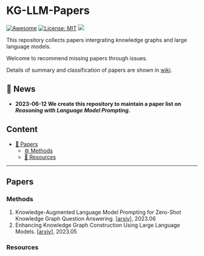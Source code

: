 # KG-LLM-Papers
[![Awesome](https://awesome.re/badge.svg)](https://github.com/zjukg/KG-LLM-Papers) 
[![License: MIT](https://img.shields.io/badge/License-MIT-green.svg)](https://github.com/zjukg/KG-LLM-Papers/blob/main/LICENSE)
![](https://img.shields.io/github/last-commit/zjukg/KG-LLM-Papers?color=green) 


This repository collects papers intergrating knowledge graphs and large language models.

Welcome to recommend missing papers through issues. 

Details of summary and classification of papers are shown in [wiki](https://github.com/zjukg/KG-LLM-Papers/wiki).

## 🔔 News
- **2023-06-12 We create this repository to maintain a paper list on *Reasoning with Language Model Prompting*.**

## Content
- [📜 Papers](#papers)
  - [⚙ Methods](#methods)
  - [🧰 Resources](#resources)

---

##  Papers
 
### Methods
1. Knowledge-Augmented Language Model Prompting for Zero-Shot Knowledge Graph Question Answering. \[[arxiv](https://arxiv.org/pdf/2306.04136.pdf)\], 2023.06
2. Enhancing Knowledge Graph Construction Using Large Language Models. \[[arxiv](https://arxiv.org/pdf/2305.04676)\], 2023.05


### Resources
